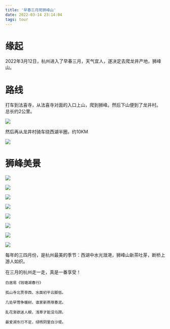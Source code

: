 ```yaml
---
title: '早春三月爬狮峰山'
date: 2022-03-14 23:14:04
tags: tour
---
```


# 缘起

2022年3月12日，杭州进入了早春三月，天气宜人，遂决定去爬龙井产地，狮峰山。 

# 路线

打车到法喜寺，从法喜寺对面的入口上山，爬到狮峰。然后下山便到了龙井村。 总长约2公里。 

![](轨迹.png) 

然后再从龙井村骑车绕西湖半圈，约10KM 

![](bicycle.png) 



# 狮峰美景

![](_DSC4564.jpg) 



![](_DSC4562.jpg) 

![](_DSC4591.jpg) 



![](_DSC4618.jpg) 

![](_DSC4636.jpg) 

![](_DSC4713.jpg) 

![](_DSC4749.jpg) 

![](_DSC4740.jpg) 



每年的三四月份，是杭州最美的季节：西湖中水光潋滟，狮峰山新茶吐芽，断桥上游人如织。

在三月的杭州走一走，真是一番享受！ 



```
白居易《钱塘湖春行》

孤山寺北贾亭西，水面初平云脚低。

几处早莺争暖树，谁家新燕啄春泥。

乱花渐欲迷人眼，浅草才能没马蹄。

最爱湖东行不足，绿杨阴里白沙堤。
```



